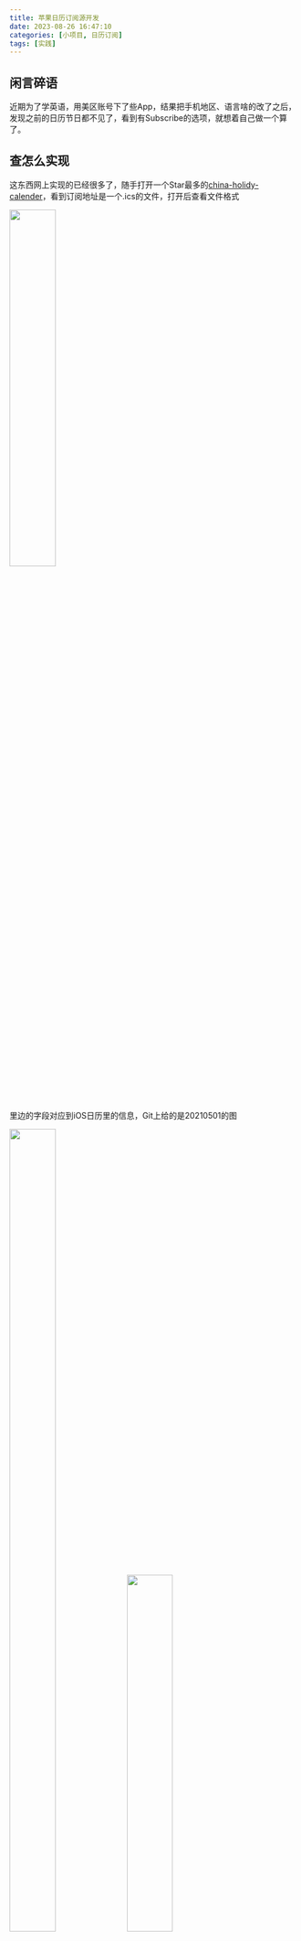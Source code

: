 ```yaml
---
title: 苹果日历订阅源开发
date: 2023-08-26 16:47:10
categories: [小项目, 日历订阅]
tags: [实践]
---
```

## 闲言碎语

近期为了学英语，用美区账号下了些App，结果把手机地区、语言啥的改了之后，发现之前的日历节日都不见了，看到有Subscribe的选项，就想着自己做一个算了。

<!--more-->

## 查怎么实现

这东西网上实现的已经很多了，随手打开一个Star最多的[china-holidy-calender](https://github.com/lanceliao/china-holiday-calender)，看到订阅地址是一个.ics的文件，打开后查看文件格式

<img src="/images/ics_format.png" width="40%" height="40%">

里边的字段对应到iOS日历里的信息，Git上给的是20210501的图

<img src="/images/ics_sample.png" width="40%" height="60%">

<img src="/images/ios_calender_sample.png" width="40%" height="40%">

那就比较简单了，首先肯定是把需要从网上某个地方获取的字段提取出来，然后把这些数据从某个地方拿下来（存到数据库里），再生成一个对应格式的ics文件

## 提取字段

DTSTART：日程开始时间

DTEND：日程结束时间

每一天就用日历里的All-day类型日程即可，DTSTART = DTEND

SUMMARY：日程标题

DESCRIPTION：日程备注

备注不需要搞太复杂，把节日信息放上就够了，甚至只要标题有就够了，不需要备注

没了

## 获取数据

看Git上这个项目是从政府网上拿的数据，搜了一下只有2022年和2023年发布过，看起来如果有变更还要再做维护的样子

找了一下Python中有一个包[chinesecalendar](https://pypi.org/project/chinesecalendar/)

先基于这个数据做一个实现吧

## chinesecalendar

```python
# !pip install chinesecalendar  先安装
# 试用
import datetime
import chinese_calendar as calendar
calendar.get_holiday_detail(datetime.date(2023,9,29))
# (True, 'Mid-autumn Festival')
calendar.get_holiday_detail(datetime.date(2023,9,28))
# (False, None)
calendar.get_holiday_detail(datetime.date(2023,10,7))
# (False, 'National Day')
calendar.get_holiday_detail(datetime.date(2023,10,14))
# (True, None)
```

主要用get_holiday_detail就够了，返回一个Tuple类型，两个元素，第一个元素代表是否节假日，第二个元素代表哪个节假日

此外如果调休上班，周六周日会标记为（False，调休的节日名）

可以加上一个周六周日的判断，结合这个结果来判断是否为调休上班

日历中标记所有节假日以及调休上班的日期

## 脚本

第一步先把要的数据拿到并做好结构化

第二步把数据拼成想要的ics文件格式

### 第一步：拿数据

写一个脚本获取数据，只保存需要标记的日期信息，存到PostgreSQL中

想把假期和调休分别标记，所以多加一个标识，表结构定义为

```sql
# CREATE TABLE calendar_data(
    the_date    TEXT, --COMMENT '日期',
    the_type    TEXT, --COMMENT '标记类型，1:假期|2:调休',
    mark        TEXT  --COMMENT '节日信息'  
);

# \d calendar_data;
           Table "public.calendar_data"
  Column  | Type | Collation | Nullable | Default 
----------+------+-----------+----------+---------
 the_date | text |           |          | 
 the_type | text |           |          | 
 mark     | text |           |          | 
```

```python
# get_calendar_data.py
import datetime
import chinese_calendar as calendar
import psycopg2

# 主要用到的函数：
# 当天时间
# today = datetime.date.today()  # datetime.date(2023, 8, 26)
# 判断周几，返回1~7
# today.isoweekday()  # 6
# 下一天
# next_day = today + datetime.timedelta(days=1)  # datetime.date(2023, 8, 27)
# 节假日信息
# calendar.get_holiday_detail(datetime.date(2023,10,7))
# (False, 'National Day')

# 连接数据库
conn = psycopg2.connect(database='x',user='x',password='x',host='127.0.0.1',port='5432')
cursor = conn.cursor()
# 循环日期，查找返回结果
# 如果结果需要插入表中，则执行写入
today = datetime.date.today()
# 这个库只提供当年的数据
left_days = (datetime.date(today.year+1,1,1) - today).days
for i in range(left_days):
    the_date = today+datetime.timedelta(days=i)
    calendar_result = calendar.get_holiday_detail(the_date)
    if calendar_result[1]:
        mark = calendar_result[1]
        the_type = 1 if calendar_result[0] else 2
        cursor.execute("""INSERT INTO calendar_data(the_date, the_type, mark) VALUES('%s', '%s', '%s')""" % (the_date.strftime('%Y%m%d'), the_type, mark))

# 循环结束后一次性commit
conn.commit()
```

执行后去数据库里查看

```sql
# select * from calendar_data;
 the_date | the_type |        mark         
----------+----------+---------------------
 20230929 | 1        | Mid-autumn Festival
 20230930 | 1        | National Day
 20231001 | 1        | National Day
 20231002 | 1        | National Day
 20231003 | 1        | National Day
 20231004 | 1        | National Day
 20231005 | 1        | National Day
 20231006 | 1        | National Day
 20231007 | 2        | National Day
 20231008 | 2        | National Day
(10 rows)
```
### 第二步：写文件

```python
# 将文件格式分为Event和其他两部分
def return_ics_header(the_type):
    if the_type == 1:
        calname = '节假日'
    else:
        calname = '调休'
        
    return "BEGIN:VCALENDAR\n" \
          + "PRODID:NULL\n" \
          + "VERSION:2.0\n" \
          + "CALSCALE:GREGORIAN\n" \
          + "METHOD:PUBLISH\n" \
          + f"X-WR-CALNAME:{calname}\n" \
          + "X-WR-TIMEZONE:Asia/Shanghai\n" \
          + f"X-WR-CALDESC:{calname}日历\n" \
          + "BEGIN:VTIMEZONE\n" \
          + "TZID:Asia/Shanghai\n" \
          + "X-LIC-LOCATION:Asia/Shanghai\n" \
          + "BEGIN:STANDARD\n" \
          + "TZOFFSETFROM:+0800\n" \
          + "TZOFFSETTO:+0800\n" \
          + "TZNAME:CST\n" \
          + "DTSTART:19700101T000000\n" \
          + "END:STANDARD\n" \
          + "END:VTIMEZONE\n"
    
def return_ics_event(the_date, mark, the_type):
    if the_type == 1:
        caldesc = 'Holiday '
    else:
        caldesc = 'Work '
    return "BEGIN:VEVENT\n" \
          + f"DTSTART;VALUE=DATE:{the_date}\n" \
          + f"DTEND;VALUE=DATE:{the_date}\n" \
          + f"DTSTAMP:{the_date}T000001\n" \
          + f"UID:{the_date}T000001_dy\n" \
          + f"CREATED:{the_date}T000001\n" \
          + f"DESCRIPTION:{mark}\n" \
          + f"LAST-MODIFIED:20230826T00:00:01\n" \
          + "SEQUENCE:0\n" \
          + "STATUS:CONFIRMED\n" \
          + f"SUMMARY:{caldesc}{mark}\n" \
          + "TRANSP:TRANSPARENT\n" \
          + "END:VEVENT\n"

# 这里三引号内容输出的时候每一行前边会有空格，用inspect.cleandoc做处理
# 结果最后订阅后显示validation failed，不知道是哪里格式有问题，把这个换一下
# 试了下其他人gitee上的ics也显示同样的问题，换github试一下
# 整了半天，是头文件中VERSION必须是2.0

# 根据类型生成两个ics文件    
def mk_ics_file(the_type):
    pwd = "/home/dy/gzh/my_calendar/"
    fname = pwd+"calendar%s.ics"%the_type
    header = return_ics_header(the_type)
    ics_event = ''
    conn = psycopg2.connect(database='x',user='x',password='x',host='127.0.0.1',port='5432')
    cursor = conn.cursor()
    cursor.execute("SELECT the_date, mark FROM calendar_data WHERE the_type = '%s'"%the_type)
    result = cursor.fetchall()
    for each_result in result:
        ics_event = ics_event + return_ics_event(each_result[0], each_result[1], the_type)
    # file_content = inspect.cleandoc(header) + '\n' + inspect.cleandoc(ics_event) + "\nEND:VCALENDAR"
    file_content = header + ics_event + "END:VCALENDAR"
    with open(fname, 'w', encoding='utf-8') as f:
        f.write(file_content)
```

生成两个文件calendar1.ics和calendar2.ics

分别对应节假日日历和调休日历

### 第三步：上传文件

用Git来保存文件，然后订阅

坑了一个小时的一个点：头文件中VERSION必须是2.0

订阅地址：
(服务器没再续了，就这吧)
```bash
假期：https://raw.githubusercontent.com/Dangyoo/my_calendar/master/calendar1.ics
调休：https://raw.githubusercontent.com/Dangyoo/my_calendar/master/calendar2.ics
```
